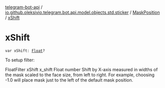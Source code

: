 [telegram-bot-api](../../index.md) / [io.github.oleksivio.telegram.bot.api.model.objects.std.sticker](../index.md) / [MaskPosition](index.md) / [xShift](./x-shift.md)

# xShift

`var xShift: `[`Float`](https://kotlinlang.org/api/latest/jvm/stdlib/kotlin/-float/index.html)`?`

To setup filter:

FloatFilter xShift x_shift Float number Shift by X-axis measured in widths of the mask scaled to the face
size, from left to right. For example, choosing -1.0 will place mask just to the left of the default mask
position.

